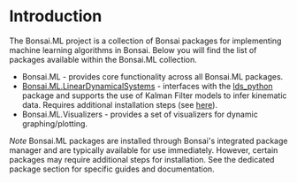 # Introduction

The Bonsai.ML project is a collection of Bonsai packages for implementing machine learning algorithms in Bonsai. Below you will find the list of packages available within the Bonsai.ML collection.

* Bonsai.ML - provides core functionality across all Bonsai.ML packages.
* [Bonsai.ML.LinearDynamicalSystems](lds-overview.md) - interfaces with the [lds_python](https://github.com/joacorapela/lds_python) package and supports the use of Kalman Filter models to infer kinematic data. Requires additional installation steps (see [here](lds-overview.md)).
* Bonsai.ML.Visualizers - provides a set of visualizers for dynamic graphing/plotting.

*Note* Bonsai.ML packages are installed through Bonsai's integrated package manager and are typically available for use immediately. However, certain packages may require additional steps for installation. See the dedicated package section for specific guides and documentation.

